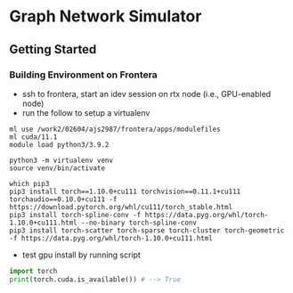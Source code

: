 # Graph Network Simulator

## Getting Started

### Building Environment on Frontera

- ssh to frontera, start an idev session on rtx node (i.e., GPU-enabled node)
- run the follow to setup a virtualenv

```
ml use /work2/02604/ajs2987/frontera/apps/modulefiles
ml cuda/11.1
module load python3/3.9.2

python3 -m virtualenv venv
source venv/bin/activate

which pip3
pip3 install torch==1.10.0+cu111 torchvision==0.11.1+cu111 torchaudio==0.10.0+cu111 -f https://download.pytorch.org/whl/cu111/torch_stable.html
pip3 install torch-spline-conv -f https://data.pyg.org/whl/torch-1.10.0+cu111.html --no-binary torch-spline-conv
pip3 install torch-scatter torch-sparse torch-cluster torch-geometric -f https://data.pyg.org/whl/torch-1.10.0+cu111.html
```

- test gpu install by running script

```python
import torch
print(torch.cuda.is_available()) # --> True
```
